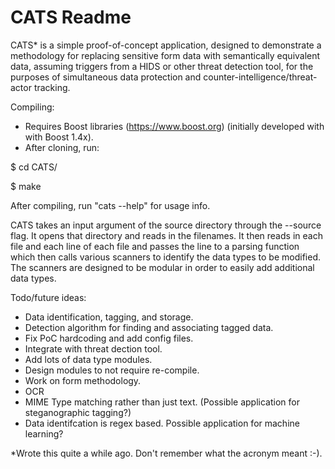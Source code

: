 # CATS Readme

CATS* is a simple proof-of-concept application, designed to demonstrate a methodology for replacing sensitive form data with semantically equivalent data, assuming triggers from a HIDS or other threat detection tool, for the purposes of simultaneous data protection and counter-intelligence/threat-actor tracking.

Compiling:
- Requires Boost libraries (https://www.boost.org) (initially developed with with Boost 1.4x).
- After cloning, run:

$ cd CATS/

$ make

After compiling, run "cats --help" for usage info.

CATS takes an input argument of the source directory through the --source flag. It opens that directory and reads in the filenames. It then reads in each file and each line of each file and passes the line to a parsing function which then calls various scanners to identify the data types to be modified. The scanners are designed to be modular in order to easily add additional data types.

Todo/future ideas:
- Data identification, tagging, and storage.
- Detection algorithm for finding and associating tagged data.
- Fix PoC hardcoding and add config files.
- Integrate with threat dection tool.
- Add lots of data type modules.
- Design modules to not require re-compile.
- Work on form methodology. 
- OCR
- MIME Type matching rather than just text. (Possible application for steganographic tagging?)
- Data identifcation is regex based. Possible application for machine learning?

*Wrote this quite a while ago. Don't remember what the acronym meant :-).




